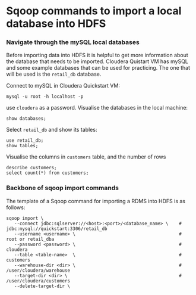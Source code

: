 # Sqoop commands to import a local database into HDFS

### Navigate through the mySQL local databases
Before importing data into HDFS it is helpful to get more information about the database that needs to be imported. Cloudera Quistart VM has mySQL and some example databases that can be used for practicing. The one that will be used is the `retail_db` database.

Connect to mySQL in Cloudera Quickstart VM:
```
mysql -u root -h localhost -p
```
use `cloudera` as a password.
Visualise the databases in the local machine:
```
show databases;
```
Select `retail_db` and show its tables:
```
use retail_db;
show tables;
```
Visualise the columns in `customers` table, and the number of rows
```
describe customers;
select count(*) from customers;
```
### Backbone of sqoop import commands
The template of a Sqoop command for importing a RDMS into HDFS is as follows:
```
sqoop import \
   --connect jdbc:sqlserver://<host>:<port>/<database_name> \    # jdbc:mysql://quickstart:3306/retail_db
   --username <username> \                                       # root or retail_dba
   --password <password> \                                       # cloudera
   --table <table-name>  \                                       # customers
   --warehouse-dir <dir> \                                       # /user/cloudera/warehouse
   --target-dir <dir> \                                          # /user/cloudera/customers
   --delete-target-dir \
```
